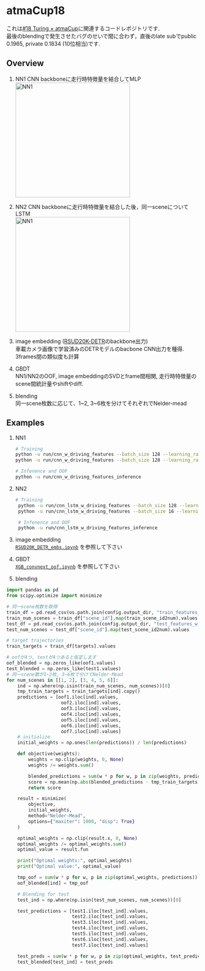 # atmaCup18
これは[#18 Turing × atmaCup](https://www.guruguru.science/competitions/25)に関連するコードレポジトリです.  
最後のblendingで発生させたバグのせいで間に合わず，直後のlate subでpublic 0.1965, private 0.1834 (10位相当)です.  

## Overview
1. NN1
   CNN backboneに走行時特徴量を結合してMLP  
   <img src="https://github.com/user-attachments/assets/2f2b4364-e537-4d8e-9018-050264f22d85" alt="NN1" width="300">

3. NN2
   CNN backboneに走行時特徴量を結合した後，同一sceneについてLSTM  
   <img src="https://github.com/user-attachments/assets/889ca448-caf4-4720-a7d8-2a0773d7a5f3" alt="NN1" width="300">

5. image embedding ([RSUD20K-DETR](https://github.com/hasibzunair/RSUD20K)のbackbone出力)  
   車載カメラ画像で学習済みのDETRモデルのbacbone CNN出力を種得. 3frames間の類似度も計算
6. GBDT  
   NN1/NN2のOOF, image embeddingのSVDとframe間相関, 走行時特徴量のscene間統計量やshiftやdiff.
7. blending  
   同一scene枚数に応じて、1~2, 3~6枚を分けてそれぞれでNelder-mead

 ## Examples
 1. NN1
    ```bash
    # Training
    python -u run/cnn_w_driving_features --batch_size 128 --learning_rate 2e-3 --weight_decay 1e-6 --num_epochs 20 --stage "first"
    python -u run/cnn_w_driving_features --batch_size 128 --learning_rate 5e-4 --weight_decay 1e-6 --num_epochs 30 --stage "second"

    # Infenence and OOF
    python -u run/cnn_w_driving_features_inference    
    ```

2. NN2
   ```bash
   # Training
    python -u run/cnn_lstm_w_driving_features --batch_size 128 --learning_rate 2e-3 --weight_decay 1e-6 --num_epochs 20 --num_layers 2 --stage "first"
    python -u run/cnn_lstm_w_driving_features --batch_size 16 --learning_rate 2e-4 --weight_decay 1e-6 --num_epochs 30 --num_layers 2 --stage "second"

    # Infenence and OOF
    python -u run/cnn_lstm_w_driving_features_inference  
   ```

3. image embedding  
[`RSUD20K_DETR_embs.ipynb`](https://github.com/Masaaaato/atmaCup18/blob/main/run/RSUD20K_DETR_embs.ipynb)
を参照して下さい

5. GBDT  
[`XGB_convnext_oof.ipynb`](https://github.com/Masaaaato/atmaCup18/blob/main/run/XGB_convnext_oof.ipynb)
を参照して下さい

7. blending
```python
import pandas as pd
from scipy.optimize import minimize

# 同一scene枚数を取得
train_df = pd.read_csv(os.path.join(config.output_dir, "train_features_w_cluster.csv"))
train_num_scenes = train_df["scene_id"].map(train_scene_id2num).values 
test_df = pd.read_csv(os.path.join(config.output_dir, "test_features_w_cluster.csv"))
test_num_scenes = test_df["scene_id"].map(test_scene_id2num).values

# target trajectories
train_targets = train_df[targets].values

# oofが4つ, testが4つあると仮定します
oof_blended = np.zeros_like(oof1.values)
test_blended = np.zeros_like(test1.values)
# 同一scene数が1~2枚, 3~6枚で分けてNelder-Mead
for num_scenes in [[1, 2], [3, 4, 5, 6]]:
    ind = np.where(np.isin(train_num_scenes, num_scenes))[0]
    tmp_train_targets = train_targets[ind].copy()
    predictions = [oof1.iloc[ind].values,
                    oof2.iloc[ind].values,
                    oof3.iloc[ind].values,
                    oof4.iloc[ind].values,
                    oof5.iloc[ind].values,
                    oof6.iloc[ind].values,
                    oof7.iloc[ind].values]
    # initialize
    initial_weights = np.ones(len(predictions)) / len(predictions)

    def objective(weights):
        weights = np.clip(weights, 0, None)
        weights /= weights.sum()

        blended_predictions = sum(w * p for w, p in zip(weights, predictions))
        score = np.mean(np.abs(blended_predictions - tmp_train_targets))
        return score

    result = minimize(
        objective,
        initial_weights,
        method="Nelder-Mead",
        options={"maxiter": 1000, "disp": True}
    )

    optimal_weights = np.clip(result.x, 0, None)
    optimal_weights /= optimal_weights.sum()
    optimal_value = result.fun

    print("Optimal weights:", optimal_weights)
    print("Optimal value:", optimal_value)

    tmp_oof = sum(w * p for w, p in zip(optimal_weights, predictions))
    oof_blended[ind] = tmp_oof

    # Blending for test
    test_ind = np.where(np.isin(test_num_scenes, num_scenes))[0]

    test_predictions = [test1.iloc[test_ind].values,
                        test2.iloc[test_ind].values,
                        test3.iloc[test_ind].values,
                        test4.iloc[test_ind].values,
                        test5.iloc[test_ind].values,
                        test6.iloc[test_ind].values,
                        test7.iloc[test_ind].values]

    test_preds = sum(w * p for w, p in zip(optimal_weights, test_predictions))  
    test_blended[test_ind] = test_preds
```
   
